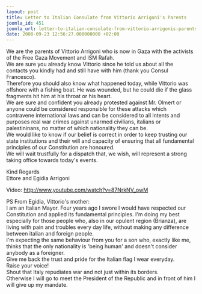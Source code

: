 ```yaml
---
layout: post
title: Letter to Italian Consulate from Vittorio Arrigoni's Parents
joomla_id: 451
joomla_url: letter-to-italian-consulate-from-vittorio-arrigonis-parents
date: 2008-09-23 12:56:27.000000000 +02:00
---
```

<p>We are the parents of Vittorio Arrigoni who is now in Gaza with the activists of the Free Gaza Movement and ISM Rafah.<br />We are sure you already know Vittorio since he told us about all the contacts you kindly had and still have with him (thank you Consul Francesco).<br />Therefore you should also know what happened today, while Vittorio was offshore with a fishing boat. He was wounded, but he could die if the glass fragments hit him at his throat or his heart.<br />We are sure and confident you already protested against Mr. Olmert or anyone could be considered responsible for these attacks which contravene international laws and can be considered to all intents and purposes real war crimes against unarmed civilians, italians or palestininans, no matter of which nationality they can be.<br />We would like to know if our belief is correct in order to keep trusting our state institutions and their will and capacity of ensuring that all fundamental principles of our Constitution are honoured.<br />We will wait trustfully for a dispatch that, we wish, will represent a strong taking office towards today's events. </p><p>Kind Regards<br />Ettore and Egidia Arrigoni</p><p>Video: <a href="http://www.youtube.com/watch?v=87NrkNV_owM" target="_blank">http://www.youtube.com/watch?v=87NrkNV_owM</a></p><p>PS From Egidia, Vittorio's mother: <br />I am an Italian Mayor. Four years ago I swore I would have respected our Constitution and applied its fundamental principles. I'm doing my best especially for those people who, also in our opulent region (Brianza), are living with pain and troubles every day life, without making any difference between italian and foreign people.<br />I'm expecting the same behaviour from you for a son who, exactly like me, thinks that the only nationality is 'being human' and doesn't consider anybody as a foreigner.<br />Give me back the trust and pride for the Italian flag I wear everyday.<br />Raise your voice!<br />Shout that Italy repudiates war and not just within its borders.<br />Otherwise I will go to meet the President of the Republic and in front of him I will give up my mandate.</p><p><a href=""></a></p>
